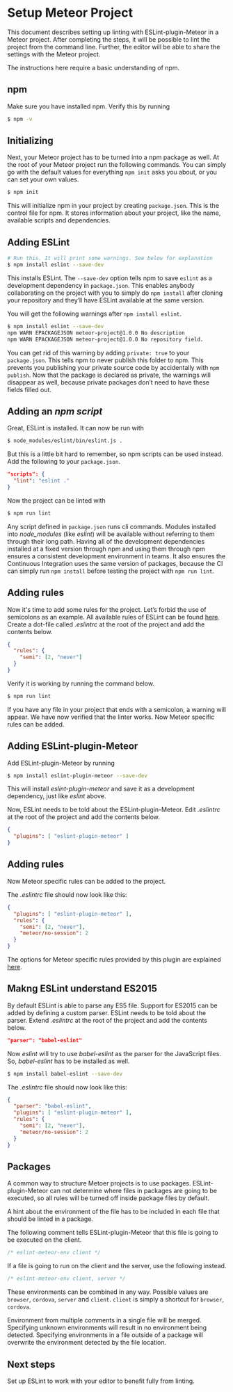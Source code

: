 # Setup Meteor Project
This document describes setting up linting with ESLint-plugin-Meteor in a Meteor project. After completing the steps, it will be possible to lint the project from the command line. Further, the editor will be able to share the settings with the Meteor project.

The instructions here require a basic understanding of npm.

## npm
Make sure you have installed npm. Verify this by running

```bash
$ npm -v
```

## Initializing
Next, your Meteor project has to be turned into a npm package as well. At the root of your Meteor project run the following commands. You can simply go with the default values for everything `npm init` asks you about, or you can set your own values.

```bash
$ npm init
```

This will initialize npm in your project by creating `package.json`. This is the control file for npm. It stores information about your project, like the name, available scripts and dependencies.


## Adding ESLint
```bash
# Run this. It will print some warnings. See below for explanation
$ npm install eslint --save-dev

```

This installs ESLint. The `--save-dev` option tells npm to save `eslint` as a development dependency in `package.json`. This enables anybody collaborating on the project with you to simply do `npm install` after cloning your repository and they’ll have ESLint available at the same version.

You will get the following warnings after `npm install eslint`.

```bash
$ npm install eslint --save-dev
npm WARN EPACKAGEJSON meteor-project@1.0.0 No description
npm WARN EPACKAGEJSON meteor-project@1.0.0 No repository field.
```

You can get rid of this warning by adding `private: true` to your `package.json`. This tells npm to never publish this folder to npm. This prevents you publishing your private source code by accidentally with `npm publish`. Now that the package is declared as private, the warnings will disappear as well, because private packages don’t need to have these fields filled out.

## Adding an *npm script*

Great, ESLint is installed. It can now be run with

```bash
$ node_modules/eslint/bin/eslint.js .
```

But this is a little bit hard to remember, so npm scripts can be used instead. Add the following to your `package.json`.

```json
"scripts": {
  "lint": "eslint ."
}
```

Now the project can be linted with

```bash
$ npm run lint
```

Any script defined in `package.json` runs cli commands. Modules installed into *node_modules* (like *eslint*) will be available without referring to them through their long path. Having all of the development dependencies installed at a fixed version through npm and using them through npm ensures a consistent development environment in teams. It also ensures the Continuous Integration uses the same version of packages, because the CI can simply run `npm install` before testing the project with `npm run lint`.

## Adding rules
Now it's time to add some rules for the project. Let’s forbid the use of semicolons as an example. All available rules of ESLint can be found [here](http://eslint.org/docs/rules/).
Create a dot-file called *.eslintrc* at the root of the project and add the contents below.

```json
{
  "rules": {
    "semi": [2, "never"]
  }
}
```

Verify it is working by running the command below.

```bash
$ npm run lint
```

If you have any file in your project that ends with a semicolon, a warning will appear.
We have now verified that the linter works. Now Meteor specific rules can be added.

## Adding ESLint-plugin-Meteor
Add ESLint-plugin-Meteor by running

```bash
$ npm install eslint-plugin-meteor --save-dev
```

This will install *eslint-plugin-meteor* and save it as a development dependency, just like *eslint* above.

Now, ESLint needs to be told about the ESLint-plugin-Meteor. Edit *.eslintrc* at the root of the project and add the contents below.

```json
{
  "plugins": [ "eslint-plugin-meteor" ]
}
```

## Adding rules
Now Meteor specific rules can be added to the project.


The *.eslintrc* file should now look like this:
```json
{
  "plugins": [ "eslint-plugin-meteor" ],
  "rules": {
    "semi": [2, "never"],
    "meteor/no-session": 2
  }
}
```

The options for Meteor specific rules provided by this plugin are explained [here](docs/rules/).

## Makng ESLint understand ES2015
By default ESLint is able to parse any ES5 file. Support for ES2015 can be added by defining a custom parser. ESLint needs to be told about the parser. Extend *.eslintrc* at the root of the project and add the contents below.

```json
"parser": "babel-eslint"
```

Now *eslint* will try to use *babel-eslint* as the parser for the JavaScript files. So, *babel-eslint* has to be installed as well.

```bash
$ npm install babel-eslint --save-dev
```

The *.eslintrc* file should now look like this:
```json
{
  "parser": "babel-eslint",
  "plugins": [ "eslint-plugin-meteor" ],
  "rules": {
    "semi": [2, "never"],
    "meteor/no-session": 2
  }
}
```

## Packages
A common way to structure Metoer projects is to use packages. ESLint-plugin-Meteor can not determine where files in packages are going to be executed, so all rules will be turned off inside package files by default.

A hint about the environment of the file has to be included in each file that should be linted in a package.

The following comment tells ESLint-plugin-Meteor that this file is going to be executed on the client.

```js
/* eslint-meteor-env client */
```

If a file is going to run on the client and the server, use the following instead.

```js
/* eslint-meteor-env client, server */
```

These environments can be combined in any way. Possible values are `browser`, `cordova`, `server` and  `client`. `client` is simply a shortcut for `browser`, `cordova`.

Environment from multiple comments in a single file will be merged. Specifying unknown environments will result in no environment being detected. Specifying environments in a file outside of a package will overwrite the environment detected by the file location.

## Next steps
Set up ESLint to work with your editor to benefit fully from linting.
